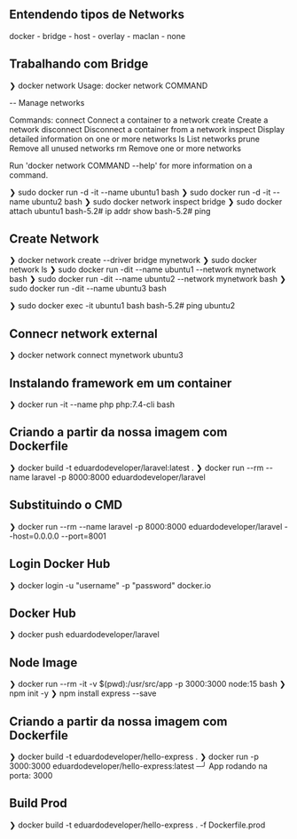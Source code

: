 ## Entendendo tipos de Networks
docker - bridge - host - overlay - maclan - none 

## Trabalhando com Bridge
❯ docker network
Usage:  docker network COMMAND

-- Manage networks

Commands:
  connect     Connect a container to a network
  create      Create a network
  disconnect  Disconnect a container from a network
  inspect     Display detailed information on one or more networks
  ls          List networks
  prune       Remove all unused networks
  rm          Remove one or more networks

Run 'docker network COMMAND --help' for more information on a command.

❯ sudo docker run -d -it --name ubuntu1 bash
❯ sudo docker run -d -it --name ubuntu2 bash
❯ sudo docker network inspect bridge
❯ sudo docker attach ubuntu1
bash-5.2# ip addr show
bash-5.2# ping

## Create Network
❯ docker network create --driver bridge mynetwork
❯ sudo docker network ls
❯ sudo docker run -dit --name ubuntu1 --network mynetwork bash
❯ sudo docker run -dit --name ubuntu2 --network mynetwork bash
❯ sudo docker run -dit --name ubuntu3 bash

❯ sudo docker exec -it ubuntu1 bash
bash-5.2# ping ubuntu2

## Connecr network external
❯ docker network connect mynetwork ubuntu3

## Instalando framework em um container
❯ docker run -it --name php php:7.4-cli bash

## Criando a partir da nossa imagem com Dockerfile
❯ docker build -t eduardodeveloper/laravel:latest . 
❯ docker run --rm --name laravel -p 8000:8000 eduardodeveloper/laravel

## Substituindo o CMD
❯ docker run --rm --name laravel -p 8000:8000 eduardodeveloper/laravel --host=0.0.0.0 --port=8001

## Login Docker Hub
❯ docker login -u "username" -p "password" docker.io
## Docker Hub
❯ docker push eduardodeveloper/laravel

## Node Image
❯ docker run --rm -it -v $(pwd):/usr/src/app -p 3000:3000 node:15 bash
❯ npm init -y
❯ npm install express --save

## Criando a partir da nossa imagem com Dockerfile
❯ docker build -t eduardodeveloper/hello-express .
❯ docker run -p 3000:3000 eduardodeveloper/hello-express:latest                ─╯
App rodando na porta: 3000

## Build Prod
❯ docker build -t eduardodeveloper/hello-express . -f Dockerfile.prod